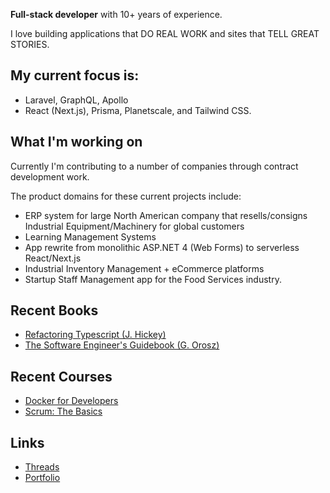 **Full-stack developer** with 10+ years of experience.

I love building applications that DO REAL WORK and sites that TELL GREAT STORIES.


## My current focus is:
- Laravel, GraphQL, Apollo
- React (Next.js), Prisma, Planetscale, and Tailwind CSS.


## What I'm working on
Currently I'm contributing to a number of companies through contract development work. 

The product domains for these current projects include:
- ERP system for large North American company that resells/consigns Industrial Equipment/Machinery for global customers
- Learning Management Systems
- App rewrite from monolithic ASP.NET 4 (Web Forms) to serverless React/Next.js
- Industrial Inventory Management + eCommerce platforms 
- Startup Staff Management app for the Food Services industry.

## Recent Books
- [Refactoring Typescript (J. Hickey)](https://www.amazon.ca/Refactoring-TypeScript-Keeping-your-healthy-ebook/dp/B07ZGKXCF5)
- [The Software Engineer's Guidebook (G. Orosz)](https://www.engguidebook.com/?ref=blog.pragmaticengineer.com)
  
## Recent Courses
- [Docker for Developers](https://www.linkedin.com/learning/certificates/1601ace436df25f748a7fbb7c6383455a32c3d4bd584aeaa7d1a281c1a324bd6)
- [Scrum: The Basics](https://www.linkedin.com/learning/certificates/3499d08dd362828061da6d3b7339061597051a7489e7467d04edbbdab40b5e56)

## Links
- [Threads](https://www.threads.net/@toddcmcintosh)
-  [Portfolio](https://www.resonancemedia.ca)

<!--
**toddmcintosh/toddmcintosh** is a ✨ _special_ ✨ repository because its `README.md` (this file) appears on your GitHub profile.
[![toddmcintosh's GitHub stats](https://github-readme-stats.vercel.app/api?username=toddmcintosh)](https://github.com/toddmcintosh/github-readme-stats)

[![Top Langs](https://github-readme-stats.vercel.app/api/top-langs/?username=toddmcintosh)](https://github.com/toddmcintosh/github-readme-stats)

Here are some ideas to get you started:

- 🔭 I’m currently working on ...
- 🌱 I’m currently learning ...
- 👯 I’m looking to collaborate on ...
- 🤔 I’m looking for help with ...
- 💬 Ask me about ...
- 📫 How to reach me: ...
- 😄 Pronouns: ...
- ⚡ Fun fact: ...
-->
